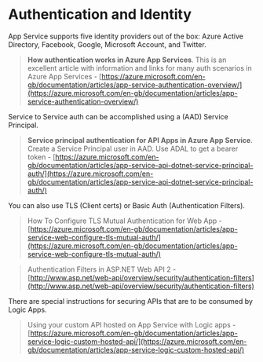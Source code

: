 # Authentication and Identity

App Service supports five identity providers out of the box: Azure Active Directory, Facebook, Google, Microsoft Account, and Twitter.

> **How authentication works in Azure App Services**. This is an excellent article with information and links for many auth scenarios in Azure App Services -
[https://azure.microsoft.com/en-gb/documentation/articles/app-service-authentication-overview/](https://azure.microsoft.com/en-gb/documentation/articles/app-service-authentication-overview/)

Service to Service auth can be accomplished using a (AAD) Service Principal.

> **Service principal authentication for API Apps in Azure App Service**. Create a
Service Principal user in AAD. Use ADAL to get a bearer token - 
[https://azure.microsoft.com/en-gb/documentation/articles/app-service-api-dotnet-service-principal-auth/](https://azure.microsoft.com/en-gb/documentation/articles/app-service-api-dotnet-service-principal-auth/)

You can also use TLS (Client certs) or Basic Auth (Authentication Filters).

> How To Configure TLS Mutual Authentication for Web App - [https://azure.microsoft.com/en-gb/documentation/articles/app-service-web-configure-tls-mutual-auth/](https://azure.microsoft.com/en-gb/documentation/articles/app-service-web-configure-tls-mutual-auth/)

> Authentication Filters in ASP.NET Web API 2 - [http://www.asp.net/web-api/overview/security/authentication-filters](http://www.asp.net/web-api/overview/security/authentication-filters)

There are special instructions for securing APIs that are to be consumed by
Logic Apps.

> Using your custom API hosted on App Service with Logic apps - [https://azure.microsoft.com/en-gb/documentation/articles/app-service-logic-custom-hosted-api/](https://azure.microsoft.com/en-gb/documentation/articles/app-service-logic-custom-hosted-api/)

